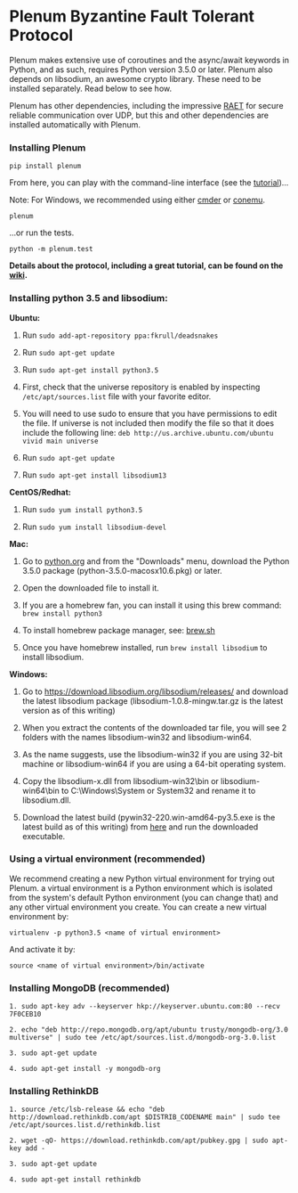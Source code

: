 # Plenum Byzantine Fault Tolerant Protocol

Plenum makes extensive use of coroutines and the async/await keywords in
Python, and as such, requires Python version 3.5.0 or later. Plenum also
depends on libsodium, an awesome crypto library. These need to be installed
separately. Read below to see how.

Plenum has other dependencies, including the impressive
[RAET](https://github.com/saltstack/raet) for secure reliable communication
over UDP, but this and other dependencies are installed automatically with
Plenum.

### Installing Plenum

```
pip install plenum
```

From here, you can play with the command-line interface (see the [tutorial](https://github.com/evernym/plenum/wiki))...

Note: For Windows, we recommended using either [cmder](http://cmder.net/) or [conemu](https://conemu.github.io/).

```
plenum
```

...or run the tests.

```
python -m plenum.test
```

**Details about the protocol, including a great tutorial, can be found on the [wiki](https://github.com/evernym/plenum/wiki).**

### Installing python 3.5 and libsodium:

**Ubuntu:**

1. Run ```sudo add-apt-repository ppa:fkrull/deadsnakes```

2. Run ```sudo apt-get update```

3. Run ```sudo apt-get install python3.5```

4. First, check that the universe repository is enabled by inspecting ```/etc/apt/sources.list``` file with your favorite editor.

5. You will need to use sudo to ensure that you have permissions to edit the file. If universe is not included then modify the file so that it does include the following line:
```deb http://us.archive.ubuntu.com/ubuntu vivid main universe```

6. Run ```sudo apt-get update```

7. Run ```sudo apt-get install libsodium13```


**CentOS/Redhat:**

1. Run ```sudo yum install python3.5```

2. Run ```sudo yum install libsodium-devel```


**Mac:**

1. Go to [python.org](https://www.python.org) and from the "Downloads" menu, download the Python 3.5.0 package (python-3.5.0-macosx10.6.pkg) or later.

2. Open the downloaded file to install it.

3. If you are a homebrew fan, you can install it using this brew command: ```brew install python3```

4. To install homebrew package manager, see: [brew.sh](http://brew.sh/)

5. Once you have homebrew installed, run ```brew install libsodium``` to install libsodium.


**Windows:**

1. Go to https://download.libsodium.org/libsodium/releases/ and download the latest libsodium package (libsodium-1.0.8-mingw.tar.gz is the latest version as of this writing)

2. When you extract the contents of the downloaded tar file, you will see 2 folders with the names libsodium-win32 and libsodium-win64.

3. As the name suggests, use the libsodium-win32 if you are using 32-bit machine or libsodium-win64 if you are using a 64-bit operating system.

4. Copy the libsodium-x.dll from libsodium-win32\bin or libsodium-win64\bin to C:\Windows\System or System32 and rename it to libsodium.dll.

5. Download the latest build (pywin32-220.win-amd64-py3.5.exe is the latest build as of this writing) from  [here](https://sourceforge.net/projects/pywin32/files/pywin32/Build%20220/) and run the downloaded executable.

### Using a virtual environment (recommended)
We recommend creating a new Python virtual environment for trying out Plenum.
a virtual environment is a Python environment which is isolated from the
system's default Python environment (you can change that) and any other
virtual environment you create. You can create a new virtual environment by:
```
virtualenv -p python3.5 <name of virtual environment>
```

And activate it by:

```
source <name of virtual environment>/bin/activate
```

### Installing MongoDB (recommended)

```
1. sudo apt-key adv --keyserver hkp://keyserver.ubuntu.com:80 --recv 7F0CEB10
```

```
2. echo "deb http://repo.mongodb.org/apt/ubuntu trusty/mongodb-org/3.0 multiverse" | sudo tee /etc/apt/sources.list.d/mongodb-org-3.0.list
```

```
3. sudo apt-get update
```

```
4. sudo apt-get install -y mongodb-org
```

### Installing RethinkDB
```
1. source /etc/lsb-release && echo "deb http://download.rethinkdb.com/apt $DISTRIB_CODENAME main" | sudo tee /etc/apt/sources.list.d/rethinkdb.list
```

```
2. wget -qO- https://download.rethinkdb.com/apt/pubkey.gpg | sudo apt-key add -
```

```
3. sudo apt-get update
```

```
4. sudo apt-get install rethinkdb
```